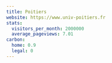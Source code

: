 ```yaml
---
title: Poitiers
website: https://www.univ-poitiers.fr
stats:
  visitors_per_month: 2000000
  average_pageviews: 7.01
carbon:
  home: 0.9
  legal: 0
---
```

